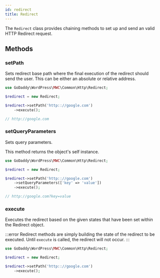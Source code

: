 ```yaml
---
id: redirect
title: Redirect
---
```


The `Redirect` class provides chaining methods to set up and send an valid HTTP Redirect request.

## Methods

### setPath

Sets redirect base path where the final execution of the redirect should send the user.  This can be either an absolute or relative address.

```php
use GoDaddy\WordPress\MWC\Common\Http\Redirect;

$redirect = new Redirect;

$redirect->setPath('http:://google.com')
    ->execute();

// http://google.com
```

### setQueryParameters

Sets query parameters.

This method returns the object's self instance.

```php
use GoDaddy\WordPress\MWC\Common\Http\Redirect;

$redirect = new Redirect;

$redirect->setPath('http:://google.com')
    ->setQueryParameters(['key' => 'value'])
    ->execute();

// http://google.com?key=value
```

### execute

Executes the redirect based on the given states that have been set within the Redirect object.

:::error
Redirect methods are simply building the state of the redirect to be executed.  Until `execute` is called, the redirect will not occur.
:::

```php
use GoDaddy\WordPress\MWC\Common\Http\Redirect;

$redirect = new Redirect;

$redirect->setPath('http:://google.com')
    ->execute();
```
